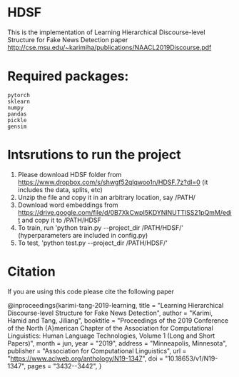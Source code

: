 # HDSF
This is the implementation of  Learning Hierarchical Discourse-level Structure for Fake News Detection paper 
http://cse.msu.edu/~karimiha/publications/NAACL2019Discourse.pdf

# Required packages:
    pytorch
    sklearn
    numpy
    pandas
    pickle
    gensim

# Intsrutions to run the project
1. Please download  HDSF folder from https://www.dropbox.com/s/shwgf52qlqwoo1n/HDSF.7z?dl=0 (it includes the data, splits, etc)
2. Unzip the file and copy it in an arbitrary location, say /PATH/ 
3. Download word embeddings from https://drive.google.com/file/d/0B7XkCwpI5KDYNlNUTTlSS21pQmM/edit and copy it to /PATH/HDSF
4. To train, run 'python train.py --project_dir /PATH/HDSF/' (hyperparameters are included in config.py)
5. To test, 'python test.py --project_dir /PATH/HDSF/' 


# Citation
If you are using this code please cite the following paper

@inproceedings{karimi-tang-2019-learning,
    title = "Learning Hierarchical Discourse-level Structure for Fake News Detection",
    author = "Karimi, Hamid  and
      Tang, Jiliang",
    booktitle = "Proceedings of the 2019 Conference of the North {A}merican Chapter of the Association for Computational   Linguistics: Human Language Technologies, Volume 1 (Long and Short Papers)",
    month = jun,
    year = "2019",
    address = "Minneapolis, Minnesota",
    publisher = "Association for Computational Linguistics",
    url = "https://www.aclweb.org/anthology/N19-1347",
    doi = "10.18653/v1/N19-1347",
    pages = "3432--3442",
}
